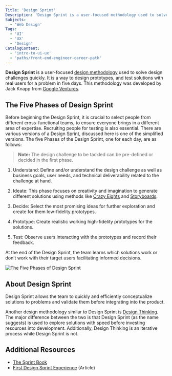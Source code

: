 ```yaml
---
Title: 'Design Sprint'
Description: 'Design Sprint is a user-focused methodology used to solve design challenges quickly.'
Subjects:
  - 'Web Design'
Tags:
  - 'UI'
  - 'UX'
  - 'Design'
CatalogContent:
  - 'intro-to-ui-ux'
  - 'paths/front-end-engineer-career-path'
---
```


**Design Sprint** is a user-focused [design methodology](https://www.codecademy.com/resources/docs/uiux/design-methodologies) used to solve design challenges quickly. It is a way to design prototypes, and test solutions with real users for a problem in five days. This methodology was developed by Jack Knapp from [Google Ventures](https://www.gv.com/sprint/).

## The Five Phases of Design Sprint

Before beginning the Design Sprint, it is crucial to select people from different cross-functional teams, to ensure everyone brings in a different area of expertise. Recruiting people for testing is also essential. There are various versions of a Design Sprint, discussed here is one of the simplified versions. The five Phases of the Design Sprint, one for each day, are as follows:

> **Note:** The design challenge to be tackled can be pre-defined or decided in the first phase.

1. Understand: Define and/or understand the design challenge as well as business goals, user needs, and technical deliverability related to the challenge at hand.

2. Ideate: This phase focuses on creativity and imagination to generate different solutions using methods like [Crazy Eights]() and [Storyboards]().

3. Decide: Select the most promising ideas for further exploration and create for them low-fidelity prototypes.

4. Prototype: Create realistic working high-fidelity prototypes for the solutions.

5. Test: Observe users interacting with the prototypes and record their feedback.

At the end of the Design Sprint, the team learns which solutions work or don’t work with their target users facilitating informed decisions.

![The Five Phases of Design Sprint](https://raw.githubusercontent.com/Codecademy/docs/main/media/design-sprint-phases)

## About Design Sprint

Design Sprint allows the team to quickly and efficiently conceptualize solutions to problems and validate them before integrating into the product.

Another design methodology similar to Design Sprint is [Design Thinking](https://www.codecademy.com/resources/docs/uiux/design-methodologies/design-thinking). The major difference between the two is that Design Sprint (as the name suggests) is used to explore solutions with speed before investing resources into development. Additionally, Design Thinking is an iterative process while Design Sprint is not.

## Additional Resources

- [The Sprint Book](https://www.thesprintbook.com/the-design-sprint)
- [First Design Sprint Experience](https://medium.com/life-in-belka/ive-run-my-first-design-sprint-and-it-s-been-awesome-this-is-what-i-learned-a8392226cfed) (Article)
